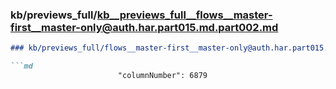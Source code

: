 ### kb/previews_full/kb__previews_full__flows__master-first__master-only@auth.har.part015.md.part002.md

```md
### kb/previews_full/flows__master-first__master-only@auth.har.part015.md (part 002)

```md
                        "columnNumber": 6879
                   
```

```

```
